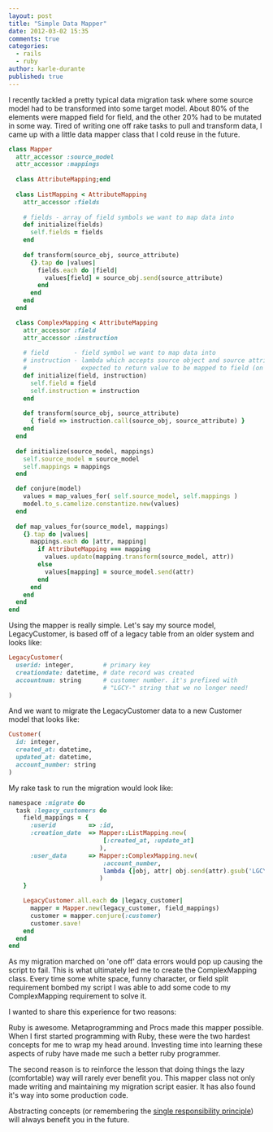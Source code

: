 ```yaml
---
layout: post
title: "Simple Data Mapper"
date: 2012-03-02 15:35
comments: true
categories: 
  - rails
  - ruby
author: karle-durante
published: true
---
```



I recently tackled a pretty typical data migration task where some source model had to be transformed into some target model.  About 80% of the elements were mapped field for field, and the other 20% had to be mutated in some way.  Tired of writing one off rake tasks to pull and transform data, I came up with a little data mapper class that I cold reuse in the future. 

```ruby
class Mapper
  attr_accessor :source_model
  attr_accessor :mappings
  
  class AttributeMapping;end
  
  class ListMapping < AttributeMapping
    attr_accessor :fields
    
    # fields - array of field symbols we want to map data into
    def initialize(fields)
      self.fields = fields
    end
    
    def transform(source_obj, source_attribute)
      {}.tap do |values|
        fields.each do |field|
          values[field] = source_obj.send(source_attribute)
        end
      end
    end
  end

  class ComplexMapping < AttributeMapping
    attr_accessor :field
    attr_accessor :instruction
    
    # field       - field symbol we want to map data into
    # instruction - lambda which accepts source object and source attribute. 
    #               expected to return value to be mapped to field (on target obj)
    def initialize(field, instruction)
      self.field = field
      self.instruction = instruction
    end
    
    def transform(source_obj, source_attribute)
      { field => instruction.call(source_obj, source_attribute) }
    end
  end
  
  def initialize(source_model, mappings)
    self.source_model = source_model
    self.mappings = mappings
  end

  def conjure(model)
    values = map_values_for( self.source_model, self.mappings )
    model.to_s.camelize.constantize.new(values)
  end
  
  def map_values_for(source_model, mappings)
    {}.tap do |values|
      mappings.each do |attr, mapping|
        if AttributeMapping === mapping
          values.update(mapping.transform(source_model, attr))
        else
          values[mapping] = source_model.send(attr)
        end
      end
    end
  end
end
```

<!-- more -->

Using the mapper is really simple.  Let's say my source model, LegacyCustomer, is based off of a legacy table from an older system and looks like:

```ruby
LegacyCustomer(
  userid: integer,        # primary key
  creationdate: datetime, # date record was created
  accountnum: string      # customer number. it's prefixed with 
                          # "LGCY-" string that we no longer need!
)
```

And we want to migrate the LegacyCustomer data to a new Customer model that looks like:
```ruby
Customer(
  id: integer,
  created_at: datetime, 
  updated_at: datetime, 
  account_number: string
)
```

My rake task to run the migration would look like:
```ruby
namespace :migrate do
  task :legacy_customers do
    field_mappings = {
      :userid         => :id,
      :creation_date  => Mapper::ListMapping.new(
                          [:created_at, :update_at]
                         ),
      :user_data      => Mapper::ComplexMapping.new(
                          :account_number, 
                          lambda {|obj, attr| obj.send(attr).gsub('LGCY-','')}
                         )
    }

    LegacyCustomer.all.each do |legacy_customer|
      mapper = Mapper.new(legacy_customer, field_mappings)
      customer = mapper.conjure(:customer)
      customer.save!
    end
  end
end
```

As my migration marched on 'one off' data errors would pop up causing the script to fail.  This is what ultimately led me to create the ComplexMapping class.  Every time some white space, funny character, or field split requirement bombed my script I was able to add some code to my ComplexMapping requirement to solve it.  

I wanted to share this experience for two reasons:

Ruby is awesome.  Metaprogramming and Procs made this mapper possible.  When I first started programming with Ruby, these were the two hardest concepts for me to wrap my head around.  Investing time into learning these aspects of ruby have made me such a better ruby programmer.

The second reason is to reinforce the lesson that doing things the lazy (comfortable) way will rarely ever benefit you.  This mapper class not only made writing and maintaining my migration script easier.  It has also found it's way into some production code. 

Abstracting concepts (or remembering the [single responsibility principle](http://en.wikipedia.org/wiki/Single_responsibility_principle)) will always benefit you in the future.  
